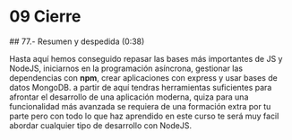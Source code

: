 # 09 Cierre

## 77.- Resumen y despedida (0:38)

Hasta aquí hemos conseguido repasar las bases más importantes de JS y NodeJS, iniciarnos en la programación asíncrona, gestionar las dependencias con **npm**, crear aplicaciones con express y usar bases de datos MongoDB. a partir de aquí tendras herramientas suficientes para afrontar el desarrollo de una aplicación moderna, quiza para una funcionalidad más avanzada se requiera de una formación extra por tu parte pero con todo lo que haz aprendido en este curso te será muy facil abordar cualquier tipo de desarrollo con NodeJS.   
